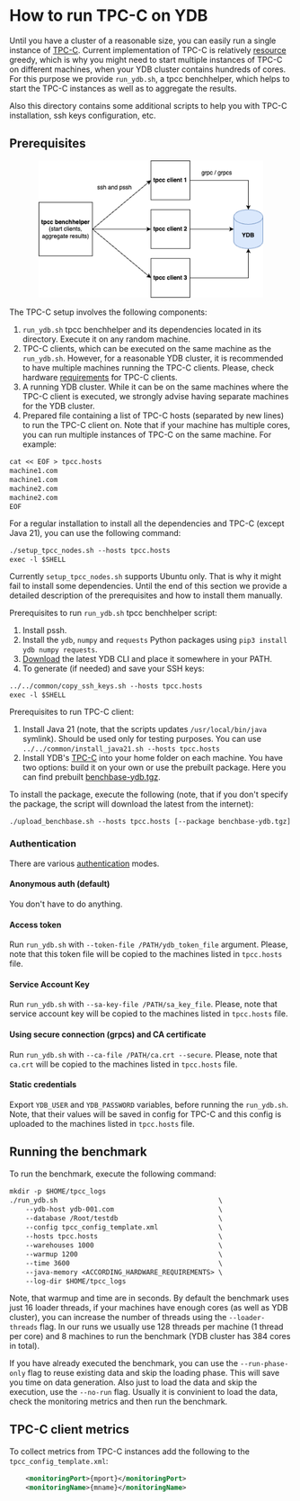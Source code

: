 # How to run TPC-C on YDB

Until you have a cluster of a reasonable size, you can easily run a single instance of [TPC-C](https://github.com/ydb-platform/tpcc). Current implementation of TPC-C is relatively [resource](https://github.com/ydb-platform/tpcc#hardware-requirements) greedy, which is why you might need to start multiple instances of TPC-C on different machines, when your YDB cluster contains hundreds of cores. For this purpose we provide `run_ydb.sh`, a tpcc benchhelper, which helps to start the TPC-C instances as well as to aggregate the results.

Also this directory contains some additional scripts to help you with TPC-C installation, ssh keys configuration, etc.

## Prerequisites

<center><img src="img/tpcc.drawio.png" width="400"></center>

The TPC-C setup involves the following components:
1. `run_ydb.sh` tpcc benchhelper and its dependencies located in its directory. Execute it on any random machine.
2. TPC-C clients, which can be executed on the same machine as the `run_ydb.sh`. However, for a reasonable YDB cluster, it is recommended to have multiple machines running the TPC-C clients. Please, check hardware [requirements](https://github.com/ydb-platform/tpcc#hardware-requirements) for TPC-C clients.
3. A running YDB cluster. While it can be on the same machines where the TPC-C client is executed, we strongly advise having separate machines for the YDB cluster.
4. Prepared file containing a list of TPC-C hosts (separated by new lines) to run the TPC-C client on. Note that if your machine has multiple cores, you can run multiple instances of TPC-C on the same machine. For example:

```
cat << EOF > tpcc.hosts
machine1.com
machine1.com
machine2.com
machine2.com
EOF
```

For a regular installation to install all the dependencies and TPC-C (except Java 21), you can use the following command:
```
./setup_tpcc_nodes.sh --hosts tpcc.hosts
exec -l $SHELL
```

Currently `setup_tpcc_nodes.sh` supports Ubuntu only. That is why it might fail to install some dependencies. Until the end of this section we provide a detailed description of the prerequisites and how to install them manually.

Prerequisites to run `run_ydb.sh` tpcc benchhelper script:
1. Install pssh.
2. Install the `ydb`, `numpy` and `requests` Python packages using `pip3 install ydb numpy requests`.
3. [Download](https://ydb.tech/en/docs/downloads/) the latest YDB CLI and place it somewhere in your PATH.
4. To generate (if needed) and save your SSH keys:
```
../../common/copy_ssh_keys.sh --hosts tpcc.hosts
exec -l $SHELL
```

Prerequisites to run TPC-C client:
1. Install Java 21 (note, that the scripts updates `/usr/local/bin/java` symlink). Should be used only for testing purposes. You can use `../../common/install_java21.sh --hosts tpcc.hosts`
2. Install YDB's [TPC-C](https://github.com/ydb-platform/tpcc) into your home folder on each machine.
You have two options: build it on your own or use the prebuilt package. Here you can find prebuilt [benchbase-ydb.tgz](https://storage.yandexcloud.net/ydb-benchmark-builds/benchbase-ydb.tgz).

To install the package, execute the following (note, that if you don't specify the package, the script will download the latest from the internet):
```
./upload_benchbase.sh --hosts tpcc.hosts [--package benchbase-ydb.tgz]
```

### Authentication

There are various [authentication](https://github.com/ydb-platform/ydb-jdbc-driver/#authentication-modes) modes.

#### Anonymous auth (default)

You don't have to do anything.

#### Access token

Run `run_ydb.sh` with `--token-file /PATH/ydb_token_file` argument. Please, note that this token file will be copied to the machines listed in `tpcc.hosts` file.

#### Service Account Key

Run `run_ydb.sh` with `--sa-key-file /PATH/sa_key_file`. Please, note that service account key will be copied to the machines listed in `tpcc.hosts` file.

#### Using secure connection (grpcs) and CA certificate

Run `run_ydb.sh` with `--ca-file /PATH/ca.crt --secure`. Please, note that `ca.crt` will be copied to the machines listed in `tpcc.hosts` file.

#### Static credentials

Export `YDB_USER` and `YDB_PASSWORD` variables, before running the `run_ydb.sh`. Note, that their values will be saved in config for TPC-C and this config is uploaded to the machines listed in `tpcc.hosts` file.

## Running the benchmark

To run the benchmark, execute the following command:

```
mkdir -p $HOME/tpcc_logs
./run_ydb.sh                                        \
    --ydb-host ydb-001.com                          \
    --database /Root/testdb                         \
    --config tpcc_config_template.xml               \
    --hosts tpcc.hosts                              \
    --warehouses 1000                               \
    --warmup 1200                                   \
    --time 3600                                     \
    --java-memory <ACCORDING_HARDWARE_REQUIREMENTS> \
    --log-dir $HOME/tpcc_logs
```

Note, that warmup and time are in seconds. By default the benchmark uses just 16 loader threads, if your machines have enough cores (as well as YDB cluster), you can increase the number of threads using the `--loader-threads` flag. In our runs we usually use 128 threads per machine (1 thread per core) and 8 machines to run the benchmark (YDB cluster has 384 cores in total).

If you have already executed the benchmark, you can use the `--run-phase-only` flag to reuse existing data and skip the loading phase. This will save you time on data generation. Also just to load the data and skip the execution, use the `--no-run` flag. Usually it is convinient to load the data, check the monitoring metrics and then run the benchmark.

## TPC-C client metrics

To collect metrics from TPC-C instances add the following to the `tpcc_config_template.xml`:
```xml
    <monitoringPort>{mport}</monitoringPort>
    <monitoringName>{mname}</monitoringName>
```